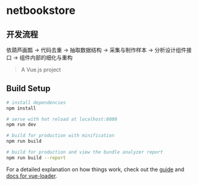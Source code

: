 # netbookstore

## 开发流程
依葫芦画瓢 -> 代码去重 -> 抽取数据结构 -> 采集与制作样本 -> 分析设计组件接口 -> 组件内部的细化与重构

> A Vue.js project

## Build Setup

``` bash
# install dependencies
npm install

# serve with hot reload at localhost:8080
npm run dev

# build for production with minification
npm run build

# build for production and view the bundle analyzer report
npm run build --report
```

For a detailed explanation on how things work, check out the [guide](http://vuejs-templates.github.io/webpack/) and [docs for vue-loader](http://vuejs.github.io/vue-loader).
